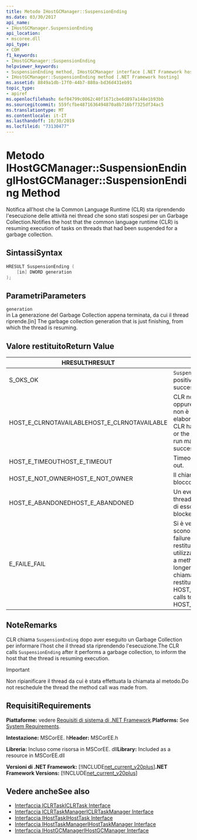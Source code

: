 ```yaml
---
title: Metodo IHostGCManager::SuspensionEnding
ms.date: 03/30/2017
api_name:
- IHostGCManager.SuspensionEnding
api_location:
- mscoree.dll
api_type:
- COM
f1_keywords:
- IHostGCManager::SuspensionEnding
helpviewer_keywords:
- SuspensionEnding method, IHostGCManager interface [.NET Framework hosting]
- IHostGCManager::SuspensionEnding method [.NET Framework hosting]
ms.assetid: 8849a1db-17f0-44b7-880a-bd36d431eb91
topic_type:
- apiref
ms.openlocfilehash: 6ef04799c0062c40f1671cbe6d897a148e1b93bb
ms.sourcegitcommit: 559fcfbe4871636494870a8b716bf7325df34ac5
ms.translationtype: MT
ms.contentlocale: it-IT
ms.lasthandoff: 10/30/2019
ms.locfileid: "73130477"
---
```

# <a name="ihostgcmanagersuspensionending-method"></a><span data-ttu-id="dc0e2-102">Metodo IHostGCManager::SuspensionEnding</span><span class="sxs-lookup"><span data-stu-id="dc0e2-102">IHostGCManager::SuspensionEnding Method</span></span>
<span data-ttu-id="dc0e2-103">Notifica all'host che la Common Language Runtime (CLR) sta riprendendo l'esecuzione delle attività nei thread che sono stati sospesi per un Garbage Collection.</span><span class="sxs-lookup"><span data-stu-id="dc0e2-103">Notifies the host that the common language runtime (CLR) is resuming execution of tasks on threads that had been suspended for a garbage collection.</span></span>  
  
## <a name="syntax"></a><span data-ttu-id="dc0e2-104">Sintassi</span><span class="sxs-lookup"><span data-stu-id="dc0e2-104">Syntax</span></span>  
  
```cpp  
HRESULT SuspensionEnding (  
    [in] DWORD generation  
);  
```  
  
## <a name="parameters"></a><span data-ttu-id="dc0e2-105">Parametri</span><span class="sxs-lookup"><span data-stu-id="dc0e2-105">Parameters</span></span>  
 `generation`  
 <span data-ttu-id="dc0e2-106">in La generazione del Garbage Collection appena terminata, da cui il thread riprende.</span><span class="sxs-lookup"><span data-stu-id="dc0e2-106">[in] The garbage collection generation that is just finishing, from which the thread is resuming.</span></span>  
  
## <a name="return-value"></a><span data-ttu-id="dc0e2-107">Valore restituito</span><span class="sxs-lookup"><span data-stu-id="dc0e2-107">Return Value</span></span>  
  
|<span data-ttu-id="dc0e2-108">HRESULT</span><span class="sxs-lookup"><span data-stu-id="dc0e2-108">HRESULT</span></span>|<span data-ttu-id="dc0e2-109">Descrizione</span><span class="sxs-lookup"><span data-stu-id="dc0e2-109">Description</span></span>|  
|-------------|-----------------|  
|<span data-ttu-id="dc0e2-110">S_OK</span><span class="sxs-lookup"><span data-stu-id="dc0e2-110">S_OK</span></span>|<span data-ttu-id="dc0e2-111">`SuspensionEnding` ha restituito un esito positivo.</span><span class="sxs-lookup"><span data-stu-id="dc0e2-111">`SuspensionEnding` returned successfully.</span></span>|  
|<span data-ttu-id="dc0e2-112">HOST_E_CLRNOTAVAILABLE</span><span class="sxs-lookup"><span data-stu-id="dc0e2-112">HOST_E_CLRNOTAVAILABLE</span></span>|<span data-ttu-id="dc0e2-113">CLR non è stato caricato in un processo oppure CLR si trova in uno stato in cui non è possibile eseguire codice gestito o elaborare la chiamata correttamente.</span><span class="sxs-lookup"><span data-stu-id="dc0e2-113">The CLR has not been loaded into a process, or the CLR is in a state in which it cannot run managed code or process the call successfully.</span></span>|  
|<span data-ttu-id="dc0e2-114">HOST_E_TIMEOUT</span><span class="sxs-lookup"><span data-stu-id="dc0e2-114">HOST_E_TIMEOUT</span></span>|<span data-ttu-id="dc0e2-115">Timeout della chiamata.</span><span class="sxs-lookup"><span data-stu-id="dc0e2-115">The call timed out.</span></span>|  
|<span data-ttu-id="dc0e2-116">HOST_E_NOT_OWNER</span><span class="sxs-lookup"><span data-stu-id="dc0e2-116">HOST_E_NOT_OWNER</span></span>|<span data-ttu-id="dc0e2-117">Il chiamante non è il proprietario del blocco.</span><span class="sxs-lookup"><span data-stu-id="dc0e2-117">The caller does not own the lock.</span></span>|  
|<span data-ttu-id="dc0e2-118">HOST_E_ABANDONED</span><span class="sxs-lookup"><span data-stu-id="dc0e2-118">HOST_E_ABANDONED</span></span>|<span data-ttu-id="dc0e2-119">Un evento è stato annullato mentre un thread bloccato o Fiber era in attesa su di esso.</span><span class="sxs-lookup"><span data-stu-id="dc0e2-119">An event was canceled while a blocked thread or fiber was waiting on it.</span></span>|  
|<span data-ttu-id="dc0e2-120">E_FAIL</span><span class="sxs-lookup"><span data-stu-id="dc0e2-120">E_FAIL</span></span>|<span data-ttu-id="dc0e2-121">Si è verificato un errore irreversibile sconosciuto.</span><span class="sxs-lookup"><span data-stu-id="dc0e2-121">An unknown catastrophic failure occurred.</span></span> <span data-ttu-id="dc0e2-122">Quando un metodo restituisce E_FAIL, CLR non è più utilizzabile all'interno del processo.</span><span class="sxs-lookup"><span data-stu-id="dc0e2-122">When a method returns E_FAIL, the CLR is no longer usable within the process.</span></span> <span data-ttu-id="dc0e2-123">Le chiamate successive ai metodi di hosting restituiscono HOST_E_CLRNOTAVAILABLE.</span><span class="sxs-lookup"><span data-stu-id="dc0e2-123">Subsequent calls to hosting methods return HOST_E_CLRNOTAVAILABLE.</span></span>|  
  
## <a name="remarks"></a><span data-ttu-id="dc0e2-124">Note</span><span class="sxs-lookup"><span data-stu-id="dc0e2-124">Remarks</span></span>  
 <span data-ttu-id="dc0e2-125">CLR chiama `SuspensionEnding` dopo aver eseguito un Garbage Collection per informare l'host che il thread sta riprendendo l'esecuzione.</span><span class="sxs-lookup"><span data-stu-id="dc0e2-125">The CLR calls `SuspensionEnding` after it performs a garbage collection, to inform the host that the thread is resuming execution.</span></span>  
  
> [!IMPORTANT]
> <span data-ttu-id="dc0e2-126">Non ripianificare il thread da cui è stata effettuata la chiamata al metodo.</span><span class="sxs-lookup"><span data-stu-id="dc0e2-126">Do not reschedule the thread the method call was made from.</span></span>  
  
## <a name="requirements"></a><span data-ttu-id="dc0e2-127">Requisiti</span><span class="sxs-lookup"><span data-stu-id="dc0e2-127">Requirements</span></span>  
 <span data-ttu-id="dc0e2-128">**Piattaforme:** vedere [Requisiti di sistema di .NET Framework](../../../../docs/framework/get-started/system-requirements.md).</span><span class="sxs-lookup"><span data-stu-id="dc0e2-128">**Platforms:** See [System Requirements](../../../../docs/framework/get-started/system-requirements.md).</span></span>  
  
 <span data-ttu-id="dc0e2-129">**Intestazione:** MSCorEE. h</span><span class="sxs-lookup"><span data-stu-id="dc0e2-129">**Header:** MSCorEE.h</span></span>  
  
 <span data-ttu-id="dc0e2-130">**Libreria:** Incluso come risorsa in MSCorEE. dll</span><span class="sxs-lookup"><span data-stu-id="dc0e2-130">**Library:** Included as a resource in MSCorEE.dll</span></span>  
  
 <span data-ttu-id="dc0e2-131">**Versioni di .NET Framework:** [!INCLUDE[net_current_v20plus](../../../../includes/net-current-v20plus-md.md)]</span><span class="sxs-lookup"><span data-stu-id="dc0e2-131">**.NET Framework Versions:** [!INCLUDE[net_current_v20plus](../../../../includes/net-current-v20plus-md.md)]</span></span>  
  
## <a name="see-also"></a><span data-ttu-id="dc0e2-132">Vedere anche</span><span class="sxs-lookup"><span data-stu-id="dc0e2-132">See also</span></span>

- [<span data-ttu-id="dc0e2-133">Interfaccia ICLRTask</span><span class="sxs-lookup"><span data-stu-id="dc0e2-133">ICLRTask Interface</span></span>](../../../../docs/framework/unmanaged-api/hosting/iclrtask-interface.md)
- [<span data-ttu-id="dc0e2-134">Interfaccia ICLRTaskManager</span><span class="sxs-lookup"><span data-stu-id="dc0e2-134">ICLRTaskManager Interface</span></span>](../../../../docs/framework/unmanaged-api/hosting/iclrtaskmanager-interface.md)
- [<span data-ttu-id="dc0e2-135">Interfaccia IHostTask</span><span class="sxs-lookup"><span data-stu-id="dc0e2-135">IHostTask Interface</span></span>](../../../../docs/framework/unmanaged-api/hosting/ihosttask-interface.md)
- [<span data-ttu-id="dc0e2-136">Interfaccia IHostTaskManager</span><span class="sxs-lookup"><span data-stu-id="dc0e2-136">IHostTaskManager Interface</span></span>](../../../../docs/framework/unmanaged-api/hosting/ihosttaskmanager-interface.md)
- [<span data-ttu-id="dc0e2-137">Interfaccia IHostGCManager</span><span class="sxs-lookup"><span data-stu-id="dc0e2-137">IHostGCManager Interface</span></span>](../../../../docs/framework/unmanaged-api/hosting/ihostgcmanager-interface.md)

